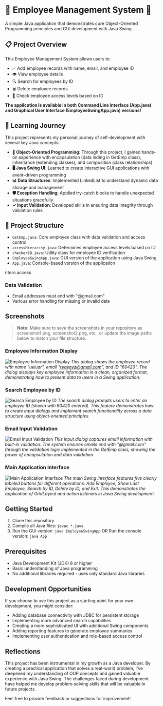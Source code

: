 # 🚀 Employee Management System 🚀

A simple Java application that demonstrates core Object-Oriented Programming principles and GUI development with Java Swing.

## 📋 Project Overview

This Employee Management System allows users to:
- ✅ Add employee records with name, email, and employee ID
- 👁️ View employee details
- 🔍 Search for employees by ID
- 🗑️ Delete employee records
- 🔐 Check employee access levels based on ID

**The application is available in both Command Line Interface (App.java) and Graphical User Interface (EmployeeSwingApp.java) versions!**

## 🌱 Learning Journey

This project represents my personal journey of self-development with several key Java concepts:

- **🧩 Object-Oriented Programming**: Through this project, I gained hands-on experience with encapsulation (data hiding in GetEmp class), inheritance (extending classes), and composition (class relationships)
- **🖥️ Java Swing UI**: Learned to create interactive GUI applications with event-driven programming
- **📊 Data Structures**: Implemented LinkedList to understand dynamic data storage and management
- **🛡️ Exception Handling**: Applied try-catch blocks to handle unexpected situations gracefully
- **✓ Input Validation**: Developed skills in ensuring data integrity through validation rules

## 📁 Project Structure

- `GetEmp.java`: Core employee class with data validation and access control
- `accessHierarchy.java`: Determines employee access levels based on ID
- `checkerID.java`: Utility class for employee ID verification
- `EmployeeSwingApp.java`: GUI version of the application using Java Swing
- `App.java`: Console-based version of the application

ntern access

### Data Validation
- Email addresses must end with "@gmail.com"
- Various error handling for missing or invalid data

## Screenshots

> **Note:** Make sure to save the screenshots in your repository as screenshot1.png, screenshot2.png, etc., or update the image paths below to match your file structure.

### Employee Information Display
![Employee Information Display](screenshot1.png)
*This dialog shows the employee record with name "ueiuar", email "ryayaya@gmail.com", and ID "60420". The dialog displays key employee information in a clean, organized format, demonstrating how to present data to users in a Swing application.*

### Search Employee by ID
![Search Employee by ID](screenshot2.png)
*The search dialog prompts users to enter an employee ID (shown with 60420 entered). This feature demonstrates how to create input dialogs and implement search functionality across a data structure using object-oriented principles.*

### Email Input Validation
![Email Input Validation](screenshot3.png)
*This input dialog captures email information with built-in validation. The system ensures emails end with "@gmail.com" through the validation logic implemented in the GetEmp class, showing the power of encapsulation and data validation.*

### Main Application Interface
![Main Application Interface](screenshot4.png)
*The main Swing interface features five clearly labeled buttons for different operations: Add Employee, Show Last Employee, Search by ID, Delete by ID, and Exit. This demonstrates the application of GridLayout and action listeners in Java Swing development.*

## Getting Started

1. Clone this repository
2. Compile all Java files: `javac *.java`
3. Run the GUI version: `java EmployeeSwingApp`
   OR
   Run the console version: `java App`

## Prerequisites

- Java Development Kit (JDK) 8 or higher
- Basic understanding of Java programming
- No additional libraries required - uses only standard Java libraries

## Development Opportunities

If you choose to use this project as a starting point for your own development, you might consider:

- Adding database connectivity with JDBC for persistent storage
- Implementing more advanced search capabilities
- Creating a more sophisticated UI with additional Swing components
- Adding reporting features to generate employee summaries
- Implementing user authentication and role-based access control

## Reflections

This project has been instrumental in my growth as a Java developer. By creating a practical application that solves a real-world problem, I've deepened my understanding of OOP concepts and gained valuable experience with Java Swing. The challenges faced during development have helped me develop problem-solving skills that will be valuable in future projects.

Feel free to provide feedback or suggestions for improvement!
